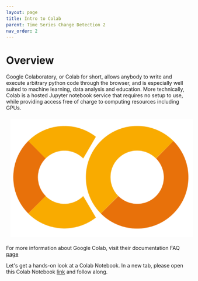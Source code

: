 ```yaml
---
layout: page
title: Intro to Colab
parent: Time Series Change Detection 2
nav_order: 2
---
```


# Overview

Google Colaboratory, or Colab for short, allows anybody to write and execute arbitrary python code through the browser, and is especially well suited to machine learning, data analysis and education. More technically, Colab is a hosted Jupyter notebook service that requires no setup to use, while providing access free of charge to computing resources including GPUs.

<img align="center" src="../images/time-series-2/colab-logo.PNG" hspace="12" vspace="8" width="500">


For more information about Google Colab, visit their documentation FAQ [page](https://research.google.com/colaboratory/faq.html)

Let's get a hands-on look at a Colab Notebook. In a new tab, please open this Colab Notebook [link](https://colab.research.google.com/drive/1KnNx-SN4f51iqhvxzZBOiUe07BRMFwCa?usp=sharing) and follow along.